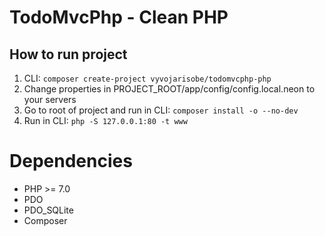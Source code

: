 TodoMvcPhp - Clean PHP
======================

## How to run project

1. CLI: `composer create-project vyvojarisobe/todomvcphp-php`
2. Change properties in PROJECT_ROOT/app/config/config.local.neon to your servers
3. Go to root of project and run in CLI: `composer install -o --no-dev`
4. Run in CLI: `php -S 127.0.0.1:80 -t www`

Dependencies
============

+ PHP >= 7.0
+ PDO
+ PDO_SQLite
+ Composer
